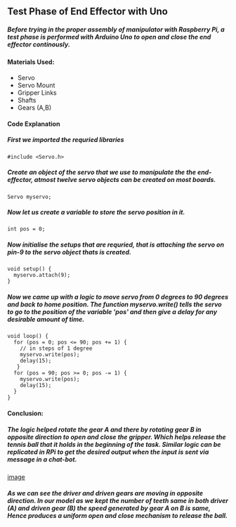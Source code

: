 ## Test Phase of End Effector with Uno 

##### Before trying in the proper assembly of manipulator with Raspberry Pi, a test phase is performed with Arduino Uno to open and close the end effector continously.

#### Materials Used:

* Servo
* Servo Mount
* Gripper Links
* Shafts
* Gears (A,B)

#### Code Explanation

##### First we imported the requried libraries
```
#include <Servo.h>
```

##### Create an object of the servo that we use to manipulate the the end-effector, atmost twelve servo objects can be created on most boards.
```
Servo myservo;
```

##### Now let us create a variable to store the servo position in it.
```
int pos = 0;
```

##### Now initialise the setups that are requried, that is attaching the servo on pin-9 to the servo object thats is created.
```
void setup() {
  myservo.attach(9);  
}
```

##### Now we came up with a logic to move servo from 0 degrees to 90 degrees and back to home position. The function myservo.write() tells the servo to go to the position of the variable 'pos' and then give a delay for any desirable amount of time. 
```
void loop() {
  for (pos = 0; pos <= 90; pos += 1) {
    // in steps of 1 degree
    myservo.write(pos);              
    delay(15);                       
   }
  for (pos = 90; pos >= 0; pos -= 1) { 
    myservo.write(pos);             
    delay(15);                       
  }
}
```

#### Conclusion: 

##### The logic helped rotate the gear A and there by rotating gear B in opposite direction to open and close the gripper. Which helps release the tennis ball that it holds in the beginning of the task. Similar logic can be replicated in RPi to get the desired output when the input is sent via message in a chat-bot.
<p align="center">

  [image](https://user-images.githubusercontent.com/69350191/143690630-5f2f3319-5866-482a-b5e5-af15d5596d37.png)

</p>

##### As we can see the driver and driven gears are moving in opposite direction. In our model as we kept the number of teeth same in both driver (A) and driven gear (B) the speed generated by gear A on B is same, Hence produces a uniform open and close mechanism to release the ball. 



